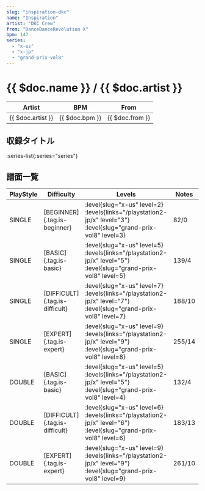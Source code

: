 ```yaml
---
slug: "inspiration-dkc"
name: "Inspiration"
artist: "DKC Crew"
from: "DanceDanceRevolution X"
bpm: 147
series:
  - "x-us"
  - "x-jp"
  - "grand-prix-vol8"
---
```


# {{ $doc.name }} / {{ $doc.artist }}

|Artist|BPM|From|
|------|---|----|
|{{ $doc.artist }}|{{ $doc.bpm }}|{{ $doc.from }}|

## 収録タイトル

:series-list{:series="series"}

## 譜面一覧

|PlayStyle|Difficulty|Levels|Notes|Movie|
|---------|----------|------|-----|-----|
|SINGLE|[BEGINNER]{.tag.is-beginner}|<div class="field is-grouped is-grouped-multiline"> :level{slug="x-us" level=2}  :levels{links="/playstation2-jp/x" level="3"} :level{slug="grand-prix-vol8" level=3}</div>|82/0||
|SINGLE|[BASIC]{.tag.is-basic}|<div class="field is-grouped is-grouped-multiline"> :level{slug="x-us" level=5}  :levels{links="/playstation2-jp/x" level="5"} :level{slug="grand-prix-vol8" level=5}</div>|139/4||
|SINGLE|[DIFFICULT]{.tag.is-difficult}|<div class="field is-grouped is-grouped-multiline"> :level{slug="x-us" level=7}  :levels{links="/playstation2-jp/x" level="7"} :level{slug="grand-prix-vol8" level=7}</div>|188/10||
|SINGLE|[EXPERT]{.tag.is-expert}|<div class="field is-grouped is-grouped-multiline"> :level{slug="x-us" level=9}  :levels{links="/playstation2-jp/x" level="9"} :level{slug="grand-prix-vol8" level=8}</div>|255/14||
|DOUBLE|[BASIC]{.tag.is-basic}|<div class="field is-grouped is-grouped-multiline"> :level{slug="x-us" level=5}  :levels{links="/playstation2-jp/x" level="5"} :level{slug="grand-prix-vol8" level=4}</div>|132/4||
|DOUBLE|[DIFFICULT]{.tag.is-difficult}|<div class="field is-grouped is-grouped-multiline"> :level{slug="x-us" level=6}  :levels{links="/playstation2-jp/x" level="6"} :level{slug="grand-prix-vol8" level=6}</div>|183/13||
|DOUBLE|[EXPERT]{.tag.is-expert}|<div class="field is-grouped is-grouped-multiline"> :level{slug="x-us" level=9}  :levels{links="/playstation2-jp/x" level="9"} :level{slug="grand-prix-vol8" level=9}</div>|261/10||
